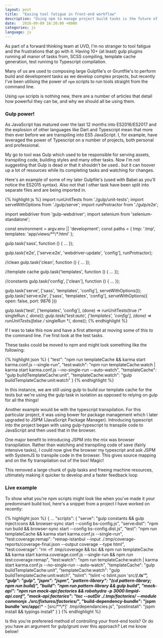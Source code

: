 ```yaml
---
layout: post
title:  "Easing tool fatigue in front-end workflow"
description: "Using npm to manage project build tasks is the future of front-end development"
date:   2016-09-09 16:20:00 +0000
categories: js
language: js
---
```


As part of a forward thinking team at UVD, I'm no stranger to tool fatigue and the frustrations that go with it. Having 10+ (at least) gulp plugins running all manor of tasks from, SCSS compiling, template cache generation, test running to Typescript compilation.

Many of us are used to composing large Gulpfile's or Gruntfile's to perform build and development tasks as we develop complex projects, but recently I've been utilising the power of `npm` scripts to run tools straight from the command line.

Using `npm` scripts is nothing new, there are a number of articles that detail how powerful they can be, and why we should all be using them.

### Gulp power!

As JavaScript has matured over the last 12 months into ES2016/ES2017 and the explosion of other languages like Dart and Typescript mean that more then ever before we are transpiling into ES5 JavaScript. I, for example, have leveraged the power of Typescript on a number of projects, both personal and professional.

My go to tool was Gulp which used to be responsible for serving assets, transpiling code, building styles and many other tasks. Now I'm not suggesting that Gulp is dead or that it shouldn't be used.. but it can hoover up a lot of resources while its completing tasks and watching for changes.

Here's an example of some of my later Gulpfile's (used with Babel as you'll notice the ES2015 syntax). Also not that I other task have been split into separate files and are being imported in.

{% highlight js %}
import runUnitTests from './gulp/unit-tests';
import serveWithOptions from './gulp/serve';
import runProtractor from './gulp/e2e';

import webdriver from 'gulp-webdriver';
import selenium from 'selenium-standalone';


const environment = argv.env || 'development';
const paths = {
    tmp: '.tmp',
    templates: 'app/views/**/*.html'
};

gulp.task('sass', function () {
    ...
});

gulp.task('e2e', ['serve:e2e', 'webdriver-update', 'config'], runProtractor);

//clean
gulp.task('clean', function () {
    ...
});

//template cache
gulp.task('templates', function () {
    ...
});

//constants
gulp.task('config', ['clean'], function () {
    ...
});

gulp.task('serve', ['sass', 'templates', 'config'], serveWithOptions());
gulp.task('serve:e2e', ['sass', 'templates', 'config'], serveWithOptions({ open: false, port: 9876 }))

gulp.task('test', ['templates', 'config'], (done) => runUnitTests(true /* singleRun */, done));
gulp.task('test:auto', ['templates', 'config'], (done) => runUnitTests(false /* singleRun */, done));
{% endhighlight %}

If I was to take this now and have a first attempt at moving some of this to the command line. I've first look at the test tasks.

These tasks could be moved to npm and might look something like the following:

{% highlight json %}
{
    "test": "npm run templateCache && karma start karma.conf.js --single-run",
    "test:watch": "npm run templateCache:watch | karma start karma.conf.js --no-single-run --auto-watch",
    "templateCache": "gulp buildTemplateCache:unit",
    "templateCache:watch": "gulp buildTemplateCache:unit:watch"
}
{% endhighlight %}

In this instance, we are still using gulp to build our template cache for the tests but we're using the gulp task in isolation as opposed to relying on gulp for all the things!

Another example would be with the typescript transpilation. For this particular project, it was using bower for package management which I later upgraded to JSPM (JavaScript Package Manager). Introducing typescript into the project began with using gulp-typescript to transpile code to JavaScript and then used that in the browser.

One major benefit to introducing JSPM into the mix was browser transpilation. Rather than watching and transpiling code of save (fairly intensive tasks), I could now give the browser my typescript and ask JSPM with SystemJS to transpile code in the browser. This gives source mapping and on the fly transpilation out of the box! Magic!

This removed a large chunk of gulp tasks and freeing machine resources, ultimately making it quicker to develop and a faster feedback loop


### Live example

To show what you're npm scripts might look like when you've made it your predominant build tool, here's a snippet from a project I have worked on recently:

{% highlight json %}
{
    ...
    "scripts": {
      "serve": "gulp constants && gulp inject:icons && browser-sync start --config bs-config.js",
      "serve:dist": "npm run build && browser-sync start --config bs-config.dist.js",
      "test": "npm run templateCache && karma start karma.conf.js --single-run",
      "test:coverage:remap": "remap-istanbul --input ./.tmp/coverage-reports/coverage-final.json --output coverage --type html",
      "test:coverage": "rm -rf .tmp/coverage && tsc && npm run templateCache && karma start karma.coverage.conf.js --single-run && npm run test:coverage:remap",
      "test:watch": "npm run templateCache:watch | karma start karma.conf.js --no-single-run --auto-watch",
      "templateCache": "gulp buildTemplateCache:unit",
      "templateCache:watch": "gulp buildTemplateCache:unit:watch",
      "tslint": "tslint -c tslint.json 'src/**/*.ts'",
      "gulp": "gulp",
      "jspm": "jspm",
      "pattern-library": "(cd pattern-library; npm run build)",
      "build": "npm run pattern-library && gulp build",
      "mock-api": "npm run mock-api:factories && robohydra -p 3000 limpid-api.conf",
      "mock-api:factories": "tsc --outDir ./.tmp/factories/ --module commonjs ./src/fixtures/factories/*",
      "build-dependency-bundle": "jspm bundle 'src/app/**/* - [src/**/*]' .tmp/dependancies.js",
      "postinstall": "jspm install && typings install"
    }
}
{% endhighlight %}

Is this you're preferered method of controlling your front-end tools? Or do you have an argument for gulp/grunt over this approach? Let me know below!
